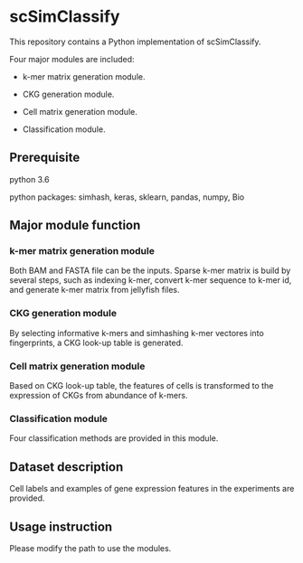 # scSimClassify

This repository contains a Python implementation of scSimClassify.

Four major modules are included:

- k-mer matrix generation module.

- CKG generation module.

- Cell matrix generation module.

- Classification module.

## Prerequisite

python 3.6

python packages: simhash, keras, sklearn, pandas, numpy, Bio


## Major module function

### k-mer matrix generation module
Both BAM and FASTA file can be the inputs. Sparse k-mer matrix is build by several steps, such as indexing k-mer, convert k-mer sequence to k-mer id, and generate k-mer matrix from jellyfish files.

### CKG generation module
By selecting informative k-mers and simhashing k-mer vectores into fingerprints, a CKG look-up table is generated.

### Cell matrix generation module
Based on CKG look-up table, the features of cells is transformed to the expression of CKGs from abundance of k-mers.

### Classification module
Four classification methods are provided in this module.


## Dataset description
Cell labels and examples of gene expression features in the experiments are provided.

## Usage instruction
Please modify the path to use the modules.








